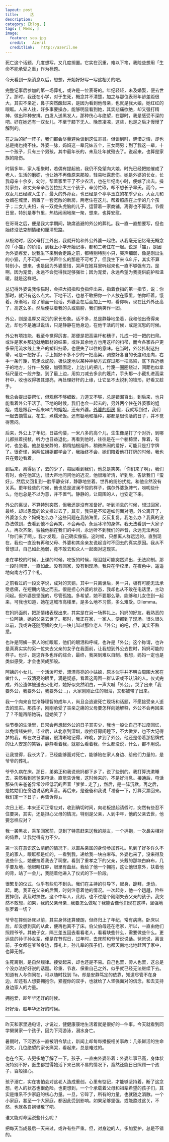 ```yaml
---
layout: post  
title:     活
description:     
category: [blog, ]  
tags: [ Memo, ]  
image:
  feature: sea.jpg
  credit:   Azeril
  creditlink:   http://azeril.me
---
```


死亡这个话题，几度想写，又几度搁置。它实在沉重，难以下笔，我险些想用「生命不能承受之重」作为标题。

今天看到一条消息以后，想想，开始好好写一写这相关的吧。

完整记事后参加的第一场葬礼，或许是一位表哥的。年纪轻轻，未及婚娶，便去世了。那时，我还在小学，对于生死，概念并不清楚，加之与那位表哥年龄差距很大，其实不亲近，鼻子突然酸起来，是因为看到他母亲，也就是我大娘，她红红的眼眶。人来人往，好多事要操办，能够明显看到她，其实悲痛欲绝，却又强打精神，做出种种安排。白发人送黑发人，那种伤心与绝望，在那时，我是感受不深的吧。好在她还有一双女儿，不至于膝下无人、晚景凄凉，这些，也是之后才慢慢了解到的。

在之后的好一阵子，我们都会尽量避免谈到这位哥哥。但谈到时，惋惜之情，却也总是掩也掩不住。外婆一脉，妈妈这一辈兄妹五个，三女两男；到了我这一辈，十一个孩子，只有三个男孩，其中最年长的，未及壮年就殁去了。说起来，也算是家族的隐伤。

时隔多年，家人相聚时，若偶有提起他，我仍不免望向大娘，时光已经把她催成了老人，生活的磨砺，也让她不再像原来那般，轻易吐露悲伤。她是外婆的长女，长我母亲十余岁，幼时，帮着家里干了不少农活，也在年纪尚小时，便嫁了出去。操持家务，和丈夫辛辛苦苦拉扯大三个孩子，辛劳忙碌，却不想长子早夭。而今，一双女儿已经嫁人生子，最大的外孙女，也已经是个亭亭玉立的花季少女。大女儿和女婿在城里，购置了一套宽敞的新房，两老住在这儿，帮着照应在上学的几个孩子；二女儿夫妇，有一双虎头虎脑的儿子，运营着一家商铺，离得也不算远。节假日里，特别是春节里，热热闹闹地聚一聚，想来，也算安慰。

在哥哥之后，便是我大学期间，缺席逃避的外公的葬礼。我一直一直想要写，但也始终没法克制情绪和厘清思路。

从极幼时，因父母打工外出，我就开始和外公外婆一起住。从我毫无记忆毫无概念的「小猫」的阶段，到我上小学开始记事，都和二老住在一起。说是「猫」，是因为外婆疼爱，说我生下来到会走路之前，都特别特别小只，哭声细弱，像是刚出生的小猫，几不可闻——哭声什么的那是不可考了，但我生下来 6.8 斤，其实不算特别小，想来，也是因为外婆爱惜，哭声在她耳里听起来也一直不够强有力。是啊，因为宠爱，永远不会觉得我足够强壮；因为宠爱，永远希望为我提供庇护和温暖，就是这样吧。

总记得外婆说我像猫时，会把大拇指和食指伸出来，指着食指的第一指节，说：你那时，就只有这么点大。下地干活，也总不敢把你一个人放在家里，怕你吓着，饿着。渐渐地，除了前面一段话，外婆会在后面加上一句，看你啊，现在比外外还高了，高这么多。然后便扶着我的头或肩膀，我们俩笑作一团。

外公，则是温厚又深沉的家长形象。话不多，总是静静地坐着，我和他出奇得亲近，却也不是通过说话，只是静静在他身边，在他干活的时候，或是沉思的时候。

外公有项技能，我至今觉得厉害，那便是把高粱杆和穗子，扎成一把一把的扫帚。或许是家乡那边就地取材的结果，或许其余地方也用这样的扫帚，而今各家各户更多采用流水线上生产的塑料扫帚，也便失了以往的意味。在当时，外公扎制这扫帚，可是一把好手。手上抓好不多不少的一把高粱，调整好各自的长度和走向，右手一条竹篾，笔走龙蛇般，极快速地以某种神秘方式穿过那一把高粱，底下靠近穗子的地方，分作一股股，加强固定，上边儿的把儿，竹篾一圈圈绕过，间距也似拿标尺量过一般齐整。到了最上边，用剪刀减去多余的篾片，手头那一小截扎进高粱杆中，收也收得极其漂亮，再处理好杆的上缘，让它呈不太锐利的锥形，好看又趁手。

我总会提出要帮忙，但观察不够细致，力道又不够，总是错漏百出，到后来，也只能看着外公干活了。下地的时候，我们也会一起去的，另外两个住在外婆家的姐姐，或是跟我一起来串门的姐姐，还有外婆。[外婆的厨房](http://biqin.li/Grandma's-Kitchen.html) 里，我就写到过，我们一起去摘雪豆，花生，煮糯米饭。还有锄地和播种，那都是很快活的日子，并不觉得苦闷。

后来，外公上了年纪，日益佝偻，一米八多的高个儿，生生像是打了个对折，到哪儿都拄着拐杖，听力也日益退化，再看到他时，往往是在一个躺椅里，靠着，有时，也坐着。他总是安静的，稍稍抽根烟外，稍微热闹的爱好，可能只是打字牌了。很奇怪，另两位姐姐都学会了，我始终不会，她们陪着他打打牌的时候，我也只在旁边看着。

到后来，离得远了，去的少了，每回看到我们，他总是笑笑，「你们来了啊」，我们有时，会在他耳边，很大声地问问他的近况，他很难听清，听到后，告诉我们「蛮好」，然后又回复到一脸平静安详，静静地坐着。世界的纷纷扰扰，和他全然没有关系。更年轻些的时候，他也总是波澜不惊的样子，偶尔外婆急脾气，唠叨些什么，他也总是不以为意，并不置气。静静的，让周围的人，也安定下来。

外公的离世，不算特别突然，但我还是没有准备好。听到消息的时候，想过回家，最终，却以愚蠢的论文推过去了。其实，我只是不知道如何面对吧。外公离开了，外婆怎么办？妈妈怎么办？这些问题在我脑海里，反反复复。我怎么办？我真的没办法做到，去看到他不会再笑，不会再动，永远冰冷的身体。我无法看到一大家子人，再次齐聚，独独他躺在我们的中间，永远听不到我们的声音，永远无法再说「你们来了啊」。我才发现，自己确实像猫，这时候，只想离人群远远的。直到现在，我也一直没有再和父母、外婆和其余亲友说起当时不回去的真实原因。我从不曾想过，自己如此脆弱，竟不敢去和众人一起面对这现实。

走在学校的时候，上课的时候，吃饭的时候，眼泪就可能突然涌出，无法抑制。那一段时间里，一直如此。没有回家，没有到现场，我只在学校里，在夜色中，遥遥地向南方行了个礼。

之前看过的一段文字说，成对的天鹅，其中一只离世后，另一只，极有可能无法承受悲痛，在短期内随之而去。很是担心外婆的状态，我却也从不敢在电话里，主动问起。但外婆是坚强的，尽管孤独。多希望，她不要那么犟，能够和儿女住到一起来，可我也知道，她在这城市高楼里，是多么地不习惯，多么难受。Dilemma。

在妈妈面前，把那情绪表现出来，其实是在另一场葬礼上。妈妈的好友，我熟悉的一位阿姨，她的父亲去世了。那时，我正在家，一家人，便都到了现场。很久很久以前，我或许还随阿姨的女儿一块儿叫过那位老人「外公」的吧，但，其实不熟悉。

也许是阿姨一家人的红眼眶，他们的眼泪和呼喊，也许是「外公」这个称谓，也许是真真实实的另一位失去父亲的女子在我面前，让我想到外公去世时，妈妈可能的样子。也许，是这许多也许的综合，最终，我哭到难以自制。我想，妈妈一定也是类似感受，才会也哭成那般。

阿姨的小女儿，一个活泼可爱，漂漂亮亮的小姑娘，原本似乎并不明白周围大家在做什么，一双清亮的眼里，满是疑惑，看着这周围一群认识或不认识的人。仪式完成，外公遗体被送去火化时，她好似突然明白，一声大喊「外公」，哭了出来「我要外公，我要外公，我要外公...」，大家刚刚止住的眼泪，又都被带了出来。

我一个向来自觉冷静理智的成年人，尚且会逃避死亡现场和话题，不愿接受亲人逝去的现实。那孩子，刚刚承受了丧亲之痛的父母要怎样向她解释，外公不会再回来了？不能再陪她玩，逗她笑了？

快节奏的生活里，日常会再想起外公的日子其实少，我也一般让自己不过度回忆，以免情绪失控。毕业后，从北京到深圳，收拾好房间睡下，不大做梦，也不大记得梦的我，却在次日清晨，很清晰地记得，昨晚，梦到了外公，他还是带着那招牌式的让人安定的笑容，静静看着我，就那么看着我，什么都没说，什么，都不用说。

让我觉得，我长大了，已经能够面对死亡，能够陪在家人身边、给他们力量的，是爷爷的葬礼。

爷爷久病在床。那日，弟弟正和我说爸妈都下乡了，说了些别的。我打算洗漱睡去，突然看到爸爸来电话。直觉告诉我，这时候来的，不是好消息。接通后，电话那头传来爸爸异常沙哑低沉的声音「爹爹.. 走了」，然后，是一阵沉默，再之后，是姑姑们在旁边说话的声音。再后来，是爸爸和我说「准备一下，打算买票回来。我们定一下日子，再告诉你」。

次日上班，本来还可正常应对，收到确切时间，向老板提起请假时，突然有些忍不住要哭，其实，还是担心父母的情况，特别是父亲，人到中年，他的父亲去世，他要怎样应对？

我一袭黑衣，乘车回家前，见到了特意赶来送我的朋友，一个拥抱，一次鼻尖相对的倚靠，让我觉得有力不少。

第一次在意识这么清醒的情况下，以直系亲属的身份参加葬礼。见到了好多许久不见的家人，眼眶都是红的，一看到我，递给我一块白麻布。外婆也来了，没来得及说些什么，她便拉着我去了祠堂。看到了重孝之下的父亲，头戴的那块白麻布，几乎要及地，他眼睛红肿，眼里有血丝。我给了他一个拥抱，这让他很意外，扶着他的背，站了一会儿，我随着他进入了仪式的下一阶段。

很繁复的仪式，似乎有些见不到头。我们在主持的引导下，起身，跪拜，走动，起，跪。我正在父亲的后面，时刻注意着他的情况。一次起身，他一个趔趄，险些要摔倒，我及时扶住。这个中年人，此刻，也不过是个刚刚失去父亲的孩子。我突然不敢想，如果，我的父亲母亲...我要怎么做呢？我能否像他们现在这样，坚强地张罗着一切？

爷爷在摔倒卧床以前，其实身体还算硬朗，但终归上了年纪，常有病痛。卧床以后，却没想到真的从此，便再也离不了床。伯父伯母还在老家，所以，一直由他们照顾爷爷。其他子女，隔三差五回去看看老人，看看缺些什么，需要做些什么。更远些的孙子孙女辈，便是在节假日，过年时，去床前和爷爷说说话。爸爸说，离世前，子女都在爷爷身边，葬礼上，孙儿辈的孩子们，也都天南地北地赶回了家中，也算无憾。

生死离别，是自然规律。接受起来，却也还是不易。自己也罢，旁人也罢，这总是个没办法好好说的话题。珍重、节哀、保重自己之外，似乎就已经无法继续下去。知道有人与你同在，可以随时找到 Ta，却是安静笃定的依靠，知道尽管不在身边，却还有人想要拥抱你，紧握你的双手，也就给了人坚强面对的信念，和去支持身边家人的力量。

拥抱爱，趁年华还好的时候。

好好活，趁年华还好的时候。

***

昨天和家里通电话，才说过，健健康康地生活着就是很好的一件事。今天就看到同学舅舅家一个孩子，因为下河游泳，溺水身亡。

暑期时，下河游泳一直被明令禁止，新闻上却每每播报相关事故：几条鲜活的生命消失，几位绝望的家长痛哭，看起来，总是难过的。

也在今天，去更多地了解了一下。孩子，一直由外婆带着：外婆年事已高，身体状况特别不好，医生都觉得她活下来已属不易的情况下，竟然还能日日照顾一个孩子，百般操心。

孩子溺亡，实在害怕会对这老人造成重创。心里有惦记，才能够坚持着，断了这念想，老人的状态也很危险。也更想到，一个个承载着父母和祖辈希望的孩子们，其实是维系不少家庭的核心力量。一旦，它碎了，所有的力量，也就随之消散。一个小家庭，甚至一个大家庭，都因此受到影响。如果足够坚强，或能熬过这关，不然，也就各自抱憾散了吧。

谁又能对命运说些什么呢？

把每天当成最后一天来过，或许有些严重。但，对身边的人，多加爱护，总是不错的。
